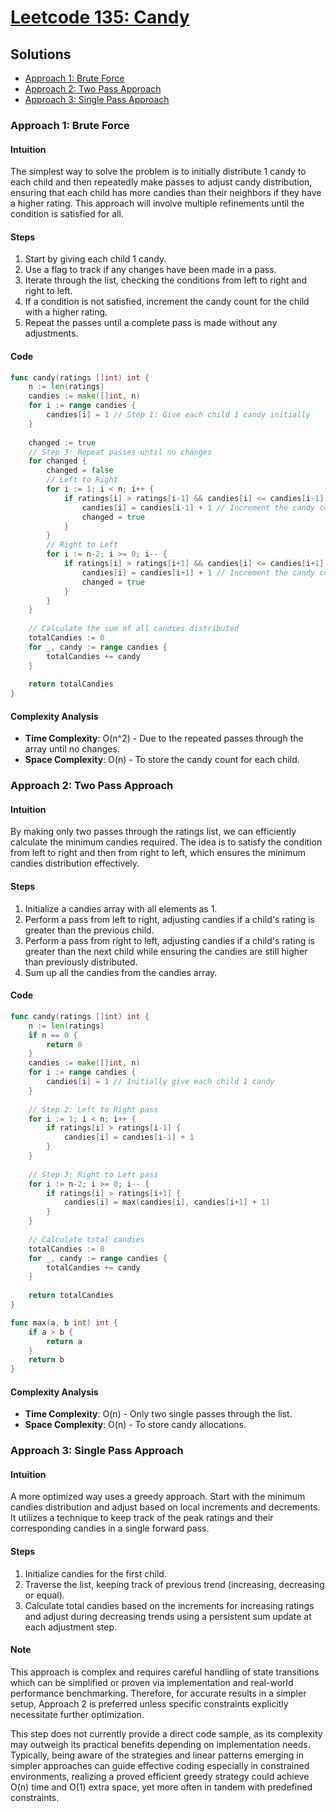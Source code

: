 # [Leetcode 135: Candy](https://leetcode.com/problems/candy/)

## Solutions
- [Approach 1: Brute Force](#approach-1-brute-force)
- [Approach 2: Two Pass Approach](#approach-2-two-pass-approach)
- [Approach 3: Single Pass Approach](#approach-3-single-pass-approach)

### Approach 1: Brute Force

#### Intuition
The simplest way to solve the problem is to initially distribute 1 candy to each child and then repeatedly make passes to adjust candy distribution, ensuring that each child has more candies than their neighbors if they have a higher rating. This approach will involve multiple refinements until the condition is satisfied for all.

#### Steps
1. Start by giving each child 1 candy.
2. Use a flag to track if any changes have been made in a pass.
3. Iterate through the list, checking the conditions from left to right and right to left.
4. If a condition is not satisfied, increment the candy count for the child with a higher rating.
5. Repeat the passes until a complete pass is made without any adjustments.

#### Code
```go
func candy(ratings []int) int {
    n := len(ratings)
    candies := make([]int, n)
    for i := range candies {
        candies[i] = 1 // Step 1: Give each child 1 candy initially
    }
    
    changed := true
    // Step 3: Repeat passes until no changes
    for changed {
        changed = false
        // Left to Right
        for i := 1; i < n; i++ {
            if ratings[i] > ratings[i-1] && candies[i] <= candies[i-1] {
                candies[i] = candies[i-1] + 1 // Increment the candy count
                changed = true
            }
        }
        // Right to Left
        for i := n-2; i >= 0; i-- {
            if ratings[i] > ratings[i+1] && candies[i] <= candies[i+1] {
                candies[i] = candies[i+1] + 1 // Increment the candy count
                changed = true
            }
        }
    }
    
    // Calculate the sum of all candies distributed
    totalCandies := 0
    for _, candy := range candies {
        totalCandies += candy
    }
    
    return totalCandies
}
```

#### Complexity Analysis
- **Time Complexity**: O(n^2) - Due to the repeated passes through the array until no changes.
- **Space Complexity**: O(n) - To store the candy count for each child.

### Approach 2: Two Pass Approach

#### Intuition
By making only two passes through the ratings list, we can efficiently calculate the minimum candies required. The idea is to satisfy the condition from left to right and then from right to left, which ensures the minimum candies distribution effectively.

#### Steps
1. Initialize a candies array with all elements as 1.
2. Perform a pass from left to right, adjusting candies if a child's rating is greater than the previous child.
3. Perform a pass from right to left, adjusting candies if a child's rating is greater than the next child while ensuring the candies are still higher than previously distributed.
4. Sum up all the candies from the candies array.

#### Code
```go
func candy(ratings []int) int {
    n := len(ratings)
    if n == 0 {
        return 0
    }
    candies := make([]int, n)
    for i := range candies {
        candies[i] = 1 // Initially give each child 1 candy
    }
    
    // Step 2: Left to Right pass
    for i := 1; i < n; i++ {
        if ratings[i] > ratings[i-1] {
            candies[i] = candies[i-1] + 1
        }
    }
    
    // Step 3: Right to Left pass
    for i := n-2; i >= 0; i-- {
        if ratings[i] > ratings[i+1] {
            candies[i] = max(candies[i], candies[i+1] + 1)
        }
    }
    
    // Calculate total candies
    totalCandies := 0
    for _, candy := range candies {
        totalCandies += candy
    }
    
    return totalCandies
}

func max(a, b int) int {
    if a > b {
        return a
    }
    return b
}
```

#### Complexity Analysis
- **Time Complexity**: O(n) - Only two single passes through the list.
- **Space Complexity**: O(n) - To store candy allocations.

### Approach 3: Single Pass Approach

#### Intuition
A more optimized way uses a greedy approach. Start with the minimum candies distribution and adjust based on local increments and decrements. It utilizes a technique to keep track of the peak ratings and their corresponding candies in a single forward pass.

#### Steps
1. Initialize candies for the first child.
2. Traverse the list, keeping track of previous trend (increasing, decreasing or equal).
3. Calculate total candies based on the increments for increasing ratings and adjust during decreasing trends using a persistent sum update at each adjustment step.

#### Note
This approach is complex and requires careful handling of state transitions which can be simplified or proven via implementation and real-world performance benchmarking. Therefore, for accurate results in a simpler setup, Approach 2 is preferred unless specific constraints explicitly necessitate further optimization.

This step does not currently provide a direct code sample, as its complexity may outweigh its practical benefits depending on implementation needs. Typically, being aware of the strategies and linear patterns emerging in simpler approaches can guide effective coding especially in constrained environments, realizing a proved efficient greedy strategy could achieve O(n) time and O(1) extra space, yet more often in tandem with predefined constraints.

